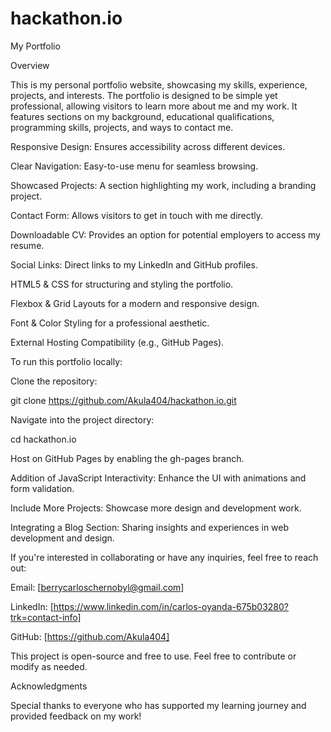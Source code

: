# hackathon.io
My Portfolio

Overview

This is my personal portfolio website, showcasing my skills, experience, projects, and interests. The portfolio is designed to be simple yet professional, allowing visitors to learn more about me and my work. It features sections on my background, educational qualifications, programming skills, projects, and ways to contact me.

<!-- Features -->

Responsive Design: Ensures accessibility across different devices.

Clear Navigation: Easy-to-use menu for seamless browsing.

Showcased Projects: A section highlighting my work, including a branding project.

Contact Form: Allows visitors to get in touch with me directly.

Downloadable CV: Provides an option for potential employers to access my resume.

Social Links: Direct links to my LinkedIn and GitHub profiles.

<!-- Technologies Used -->

HTML5 & CSS for structuring and styling the portfolio.

Flexbox & Grid Layouts for a modern and responsive design.

Font & Color Styling for a professional aesthetic.

External Hosting Compatibility (e.g., GitHub Pages).

<!-- Setup & Deployment -->

To run this portfolio locally:

Clone the repository:

git clone https://github.com/Akula404/hackathon.io.git

Navigate into the project directory:

cd hackathon.io

<!-- For deployment: -->

Host on GitHub Pages by enabling the gh-pages branch.

<!-- Future Improvements -->

Addition of JavaScript Interactivity: Enhance the UI with animations and form validation.

Include More Projects: Showcase more design and development work.

Integrating a Blog Section: Sharing insights and experiences in web development and design.

<!-- Contact -->

If you're interested in collaborating or have any inquiries, feel free to reach out:

Email: [berrycarloschernobyl@gmail.com]

LinkedIn: [https://www.linkedin.com/in/carlos-oyanda-675b03280?trk=contact-info]

GitHub: [https://github.com/Akula404]

<!-- License -->

This project is open-source and free to use. Feel free to contribute or modify as needed.

Acknowledgments

Special thanks to everyone who has supported my learning journey and provided feedback on my work!